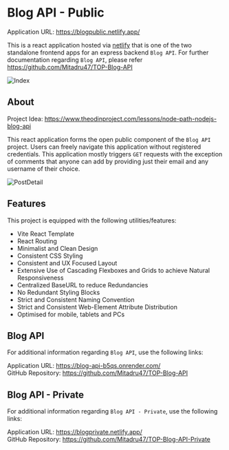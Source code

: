 # Blog API - Public

Application URL: https://blogpublic.netlify.app/

This is a react application hosted via [netlify](https://www.netlify.com/) that is one of the two standalone frontend apps for an express backend `Blog API`. For further documentation regarding `Blog API`, please refer https://github.com/Mitadru47/TOP-Blog-API

![Index](https://github.com/user-attachments/assets/342fe16c-f338-49b7-ac2d-3d8bccb93a8a)

## About

Project Idea: https://www.theodinproject.com/lessons/node-path-nodejs-blog-api

This react application forms the open public component of the `Blog API` project. Users can freely navigate this application without registered credentials. This application mostly triggers `GET` requests with the exception of comments that anyone can add by providing just their email and any username of their choice.

![PostDetail](https://github.com/user-attachments/assets/7f14e79e-a924-4bd4-b673-c67476a5b4c2)

## Features

This project is equipped with the following utilities/features:
- Vite React Template
- React Routing
- Minimalist and Clean Design
- Consistent CSS Styling
- Consistent and UX Focused Layout
- Extensive Use of Cascading Flexboxes and Grids to achieve Natural Responsiveness
- Centralized BaseURL to reduce Redundancies
- No Redundant Styling Blocks
- Strict and Consistent Naming Convention
- Strict and Consistent Web-Element Attribute Distribution
- Optimised for mobile, tablets and PCs

## Blog API

For additional information regarding `Blog API`, use the following links:

Application URL: https://blog-api-b5qs.onrender.com/ <br />
GitHub Repository: https://github.com/Mitadru47/TOP-Blog-API

## Blog API - Private

For additional information regarding `Blog API - Private`, use the following links:

Application URL: https://blogprivate.netlify.app/ <br />
GitHub Repository: https://github.com/Mitadru47/TOP-Blog-API-Private
